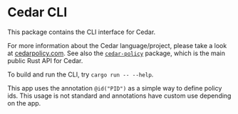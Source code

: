 # Cedar CLI

This package contains the CLI interface for Cedar.

For more information about the Cedar language/project, please take a look
at [cedarpolicy.com](https://www.cedarpolicy.com).
See also the [`cedar-policy`](../cedar-policy) package, which is the main public Rust API for
Cedar.

To build and run the CLI, try `cargo run -- --help`.

This app uses the annotation `@id("PID")` as a simple way to define policy ids.
This usage is not standard and annotations have custom use depending on the app.
